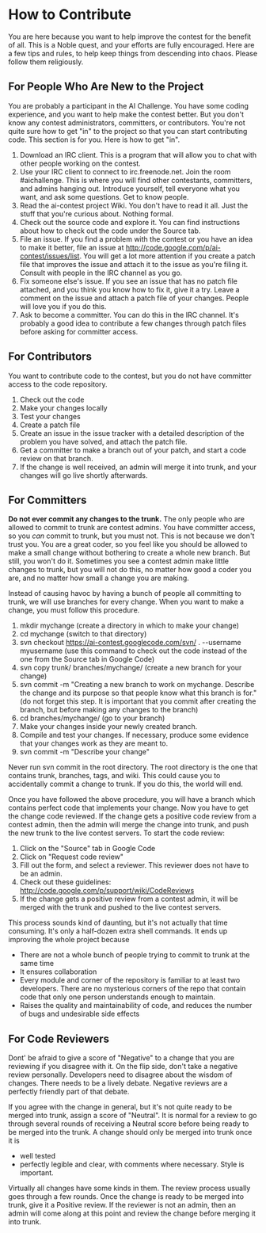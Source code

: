 # How to Contribute #

You are here because you want to help improve the contest for the benefit of all. This is a Noble quest, and your efforts are fully encouraged. Here are a few tips and rules, to help keep things from descending into chaos. Please follow them religiously.

## For People Who Are New to the Project ##

You are probably a participant in the AI Challenge. You have some coding experience, and you want to help make the contest better. But you don't know any contest administrators, committers, or contributors. You're not quite sure how to get "in" to the project so that you can start contributing code. This section is for you. Here is how to get "in".
  1. Download an IRC client. This is a program that will allow you to chat with other people working on the contest.
  1. Use your IRC client to connect to irc.freenode.net. Join the room #aichallenge. This is where you will find other contestants, committers, and admins hanging out. Introduce yourself, tell everyone what you want, and ask some questions. Get to know people.
  1. Read the ai-contest project Wiki. You don't have to read it all. Just the stuff that you're curious about. Nothing formal.
  1. Check out the source code and explore it. You can find instructions about how to check out the code under the Source tab.
  1. File an issue. If you find a problem with the contest or you have an idea to make it better, file an issue at http://code.google.com/p/ai-contest/issues/list. You will get a lot more attention if you create a patch file that improves the issue and attach it to the issue as you're filing it. Consult with people in the IRC channel as you go.
  1. Fix someone else's issue. If you see an issue that has no patch file attached, and you think you know how to fix it, give it a try. Leave a comment on the issue and attach a patch file of your changes. People will love you if you do this.
  1. Ask to become a committer. You can do this in the IRC channel. It's probably a good idea to contribute a few changes through patch files before asking for committer access.

## For Contributors ##

You want to contribute code to the contest, but you do not have committer access to the code repository.
  1. Check out the code
  1. Make your changes locally
  1. Test your changes
  1. Create a patch file
  1. Create an issue in the issue tracker with a detailed description of the problem you have solved, and attach the patch file.
  1. Get a committer to make a branch out of your patch, and start a code review on that branch.
  1. If the change is well received, an admin will merge it into trunk, and your changes will go live shortly afterwards.

## For Committers ##

**Do not ever commit any changes to the trunk.** The only people who are allowed to commit to trunk are contest admins. You have committer access, so you _can_ commit to trunk, but you must not. This is not because we don't trust you. You are a great coder, so you feel like you should be allowed to make a small change without bothering to create a whole new branch. But still, you won't do it. Sometimes you see a contest admin make little changes to trunk, but you will not do this, no matter how good a coder you are, and no matter how small a change you are making.

Instead of causing havoc by having a bunch of people all committing to trunk, we will use branches for every change. When you want to make a change, you must follow this procedure.
  1. mkdir mychange (create a directory in which to make your change)
  1. cd mychange (switch to that directory)
  1. svn checkout https://ai-contest.googlecode.com/svn/ . --username myusername (use this command to check out the code instead of the one from the Source tab in Google Code)
  1. svn copy trunk/ branches/mychange/ (create a new branch for your change)
  1. svn commit -m "Creating a new branch to work on mychange. Describe the change and its purpose so that people know what this branch is for." (do not forget this step. It is important that you commit after creating the branch, but before making any changes to the branch)
  1. cd branches/mychange/ (go to your branch)
  1. Make your changes inside your newly created branch.
  1. Compile and test your changes. If necessary, produce some evidence that your changes work as they are meant to.
  1. svn commit -m "Describe your change"

Never run svn commit in the root directory. The root directory is the one that contains trunk, branches, tags, and wiki. This could cause you to accidentally commit a change to trunk. If you do this, the world will end.

Once you have followed the above procedure, you will have a branch which contains perfect code that implements your change. Now you have to get the change code reviewed. If the change gets a positive code review from a contest admin, then the admin will merge the change into trunk, and push the new trunk to the live contest servers. To start the code review:
  1. Click on the "Source" tab in Google Code
  1. Click on "Request code review"
  1. Fill out the form, and select a reviewer. This reviewer does not have to be an admin.
  1. Check out these guidelines: http://code.google.com/p/support/wiki/CodeReviews
  1. If the change gets a positive review from a contest admin, it will be merged with the trunk and pushed to the live contest servers.

This process sounds kind of daunting, but it's not actually that time consuming. It's only a half-dozen extra shell commands. It ends up improving the whole project because
  * There are not a whole bunch of people trying to commit to trunk at the same time
  * It ensures collaboration
  * Every module and corner of the repository is familiar to at least two developers. There are no mysterious corners of the repo that contain code that only one person understands enough to maintain.
  * Raises the quality and maintainability of code, and reduces the number of bugs and undesirable side effects

## For Code Reviewers ##

Dont' be afraid to give a score of "Negative" to a change that you are reviewing if you disagree with it. On the flip side, don't take a negative review personally. Developers need to disagree about the wisdom of changes. There needs to be a lively debate. Negative reviews are a perfectly friendly part of that debate.

If you agree with the change in general, but it's not quite ready to be merged into trunk, assign a score of "Neutral". It is normal for a review to go through several rounds of receiving a Neutral score before being ready to be merged into the trunk. A change should only be merged into trunk once it is
  * well tested
  * perfectly legible and clear, with comments where necessary. Style is important.

Virtually all changes have some kinds in them. The review process usually goes through a few rounds. Once the change is ready to be merged into trunk, give it a Positive review. If the reviewer is not an admin, then an admin will come along at this point and review the change before merging it into trunk.